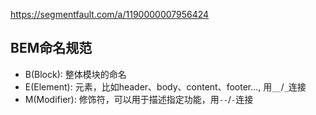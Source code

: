 

https://segmentfault.com/a/1190000007956424

## BEM命名规范
+ B(Block): 整体模块的命名
+ E(Element): 元素，比如header、body、content、footer..., 用`__`/`_`连接
+ M(Modifier): 修饰符，可以用于描述指定功能，用`--`/`-`连接

